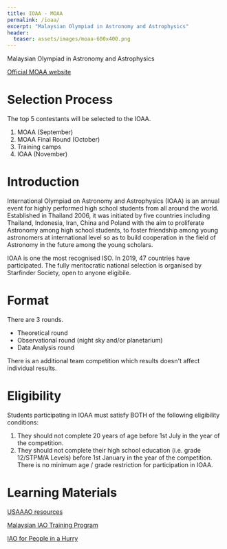 ```yaml
---
title: IOAA - MOAA
permalink: /ioaa/
excerpt: "Malaysian Olympiad in Astronomy and Astrophysics"
header:
  teaser: assets/images/moaa-600x400.png
---
```


Malaysian Olympiad in Astronomy and Astrophysics

[Official MOAA website](https://moaa.starfinder.org.my/)

# Selection Process
The top 5 contestants will be selected to the IOAA.

1. MOAA (September)
2. MOAA Final Round (October)
3. Training camps
4. IOAA (November)

# Introduction
International Olympiad on Astronomy and Astrophysics (IOAA) is an annual event for highly performed high school students from all around the world. Established in Thailand 2006, it was initiated by five countries including Thailand, Indonesia, Iran, China and Poland with the aim to proliferate Astronomy among high school students, to foster friendship among young astronomers at international level so as to build cooperation in the field of Astronomy in the future among the young scholars.

IOAA is one the most recognised ISO. In 2019, 47 countries have participated. The fully meritocratic national selection is organised by Starfinder Society, open to anyone eligibile.

# Format
There are 3 rounds.

- Theoretical round
- Observational round (night sky and/or planetarium)
- Data Analysis round

There is an additional team competition which results doesn't affect individual results.

# Eligibility
Students participating in IOAA must satisfy BOTH of the following eligibility conditions:

1. They should not complete 20 years of age before 1st July in the year of the competition.
2. They should not complete their high school education (i.e. grade 12/STPM/A Levels) before 1st January in the year of the competition.
There is no minimum age / grade restriction for participation in IOAA.

# Learning Materials
[USAAAO resources](https://usaaao.org/resources/)

[Malaysian IAO Training Program](https://docs.google.com/spreadsheets/d/1y1zZf3DQfJR34-ISxy-40IAgm_AuVGO9927W3-DeFTk/edit?usp=sharing)

[IAO for People in a Hurry](https://chojeq.com/iao)